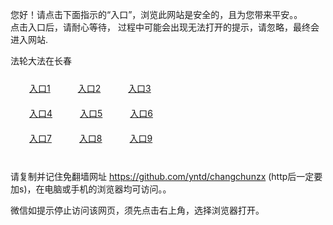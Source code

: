 您好！请点击下面指示的“入口”，浏览此网站是安全的，且为您带来平安。。 <br/>
点击入口后，请耐心等待， 过程中可能会出现无法打开的提示，请忽略，最终会进入网站. </br>

法轮大法在长春<br/>
<div style="padding:10px"><a style="margin:20px" target="_blank" href="https://df5mmbyiaw2xm.cloudfront.net/2Qpsp?llucjty" id="ccLink1" rel="nofollow">入口1</a> <a target="_blank" style="margin:20px" href="https://d2q80fwitw8mmx.cloudfront.net/2Qpsp?chiwstmw" id="ccLink2" rel="nofollow">入口2</a> <a style="margin:20px" target="_blank" href="https://d3a98xi0lj65m1.cloudfront.net/2Qpsp?ekahu" id="ccLink3" rel="nofollow">入口3</a></div>

<div style="padding:10px" ><a style="margin:20px" target="_blank" href="https://df5mmbyiaw2xm.cloudfront.net/2Qpsp?llucjty" id="ccLink4" rel="nofollow">入口4</a> <a style="margin:20px" href="https://d2q80fwitw8mmx.cloudfront.net/2Qpsp?chiwstmw" target="_blank" id="ccLink5" rel="nofollow">入口5</a> <a style="margin:20px" href="https://d3a98xi0lj65m1.cloudfront.net/2Qpsp?ekahu" target="_blank" id="ccLink6" rel="nofollow">入口6</a></div>

<div style="padding:10px"><a style="margin:20px" target="_blank" href="https://df5mmbyiaw2xm.cloudfront.net/2Qpsp?llucjty" id="ccLink7" rel="nofollow">入口7</a> <a style="margin:20px" href="https://d2q80fwitw8mmx.cloudfront.net/2Qpsp?chiwstmw" target="_blank" id="ccLink8" rel="nofollow">入口8</a> <a style="margin:20px" target="_blank" href="https://d3a98xi0lj65m1.cloudfront.net/2Qpsp?ekahu" id="ccLink9" rel="nofollow">入口9</a></div>

<br/>



请复制并记住免翻墙网址 https://github.com/yntd/changchunzx (http后一定要加s)，在电脑或手机的浏览器均可访问。。<br/>

微信如提示停止访问该网页，须先点击右上角，选择浏览器打开。
